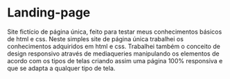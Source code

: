 # Landing-page
Site fictício de página única, feito para testar meus conhecimentos básicos de html e css. Neste simples site de página única trabalhei os conhecimentos adquiridos em html e css. Trabalhei também o conceito de design responsivo através de mediaqueries manipulando os elementos de acordo com os tipos de telas criando assim uma página 100% responsiva e que se adapta a qualquer tipo de tela.

